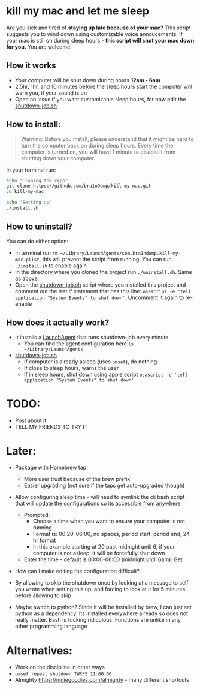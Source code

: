 # kill my mac and let me sleep
Are you sick and tired of **staying up late because of your mac?** This script suggests you to wind down using customizable voice annoucements. If your mac is still on during sleep hours - **this script will shut your mac down for you.** You are welcome.

## How it works
- Your computer will be shut down during hours **12am - 6am**
- 2.5hr, 1hr, and 10 minutes before the sleep hours start the computer will warn you, if your sound is on
- Open an issue if you want customizable sleep hours, for now edit the [shutdown-job.sh](./shutdown-job.sh)

## How to install:

> Warning: Before you install, please understand that it might be hard to turn the computer back on during sleep hours. Every time the computer is turned on, you will have 1 minute to disable it from shutting down your computer.

In your terminal run:

```bash
echo "Cloning the repo"
git clone https://github.com/bra1nDump/kill-my-mac.git
cd kill-my-mac

echo "Setting up"
./install.sh
```

## How to uninstall?
You can do either option:
- In terminal run `rm ~/Library/LaunchAgents/com.bra1ndump.kill-my-mac.plist`, this will prevent the script from running. You can run `./install.sh` to enable again
- In the directory where you cloned the project run `./uninstall.sh`. Same as above.
- Open the [shutdown-job.sh](./shutdown-job.sh) script where you installed this project and comment out the last if statement that has this line: `osascript -e 'tell application "System Events" to shut down'`. Uncomment it again to re-enable

## How does it actually work?
- It installs a [LaunchAgent](./templates/com.bra1ndump.shutdown-during-sleep-hours.plist) that runs shutdown-job every minute
  - You can find the agent configuration here `ls ~/Library/LaunchAgents`
- [shutdown-job.sh](./shutdown-job.sh)
  - If computer is already asleep (uses `pmset`), do nothing
  - If close to sleep hours, warns the user
  - If in sleep hours, shut down using apple script `osascript -e 'tell application "System Events" to shut down'`

# TODO:

- Post about it
- TELL MY FRIENDS TO TRY IT

# Later:
- Package with Homebrew tap
  - More user trust because of the brew prefix
  - Easier upgrading (not sure if the taps get auto-upgraded though)

- Allow configuring sleep time - will need to symlink the cli bash script that will update the configurations so its accessible from anywhere
  - Prompted:
    - Choose a time when you want to ensure your computer is not running
    - Format is: 00:20-06:00, no spaces, period start, period end, 24 hr format
    - In this example starting at 20 past midnight until 6, if your computer is not asleep, it will be forcefully shut down
  - Enter the time - default is 00:00-06:00 (midnight until 6am): Get

- How can I make editing the configuration difficult?
- By allowing to skip the shutdown once by looking at a message to self you wrote when setting this up, and forcing to look at it for 5 minutes before allowing to skip

- Maybe switch to python? Since it will be installed by brew, I can just set python as a dependency. Its installed everywhere already so does not really matter. Bash is fucking ridiculous. Functions are unlike in any other programming language

# Alternatives:
- Work on the discipline in other ways
- `pmset repeat shutdown TWRFS 11:00:00`
- Almighty https://indiegoodies.com/almighty - many different shortcuts

